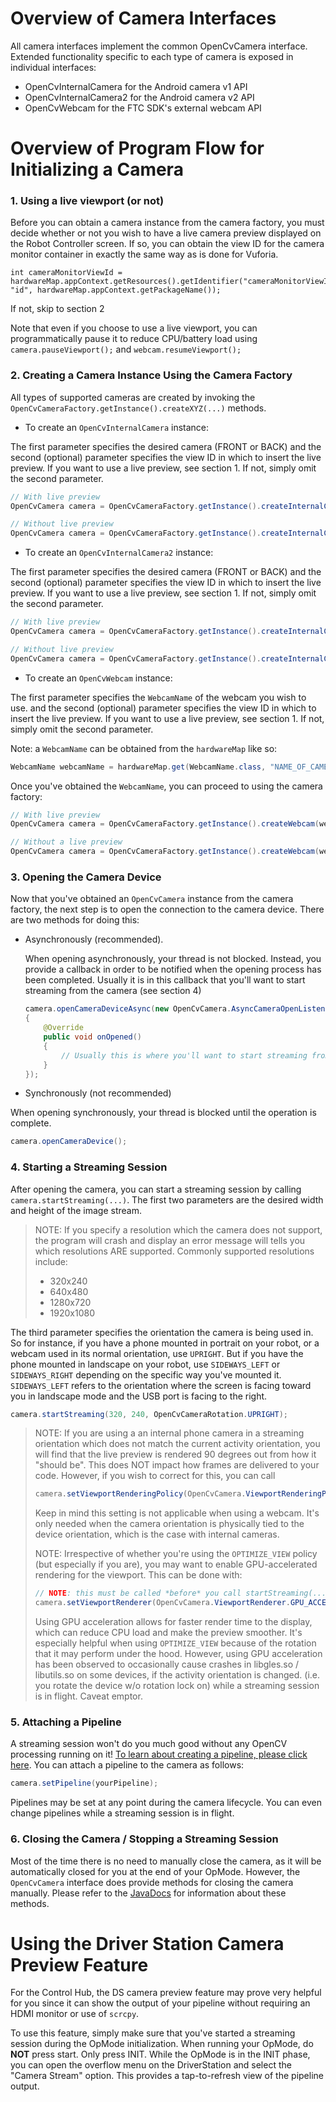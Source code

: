 # Overview of Camera Interfaces

All camera interfaces implement the common OpenCvCamera interface. Extended functionality specific to each type of camera is exposed in individual interfaces:
 - OpenCvInternalCamera for the Android camera v1 API
 - OpenCvInternalCamera2 for the Android camera v2 API
 - OpenCvWebcam for the FTC SDK's external webcam API

# Overview of Program Flow for Initializing a Camera

### 1. Using a live viewport (or not)

Before you can obtain a camera instance from the camera factory, you must decide whether or not you wish to have a live camera preview displayed on the Robot Controller screen. If so, you can obtain the view ID for the camera monitor container in exactly the same way as is done for Vuforia.
```
int cameraMonitorViewId = hardwareMap.appContext.getResources().getIdentifier("cameraMonitorViewId", "id", hardwareMap.appContext.getPackageName());
```
If not, skip to section 2

Note that even if you choose to use a live viewport, you can programmatically pause it to reduce CPU/battery load using `camera.pauseViewport();` and `webcam.resumeViewport();`

### 2. Creating a Camera Instance Using the Camera Factory

All types of supported cameras are created by invoking the `OpenCvCameraFactory.getInstance().createXYZ(...)` methods.

 - To create an `OpenCvInternalCamera` instance:

 The first parameter specifies the desired camera (FRONT or BACK) and the second (optional) parameter specifies the view ID in which to insert the live preview. If you want to use a live preview, see section 1. If not, simply omit the second parameter.
 ```java
 // With live preview
 OpenCvCamera camera = OpenCvCameraFactory.getInstance().createInternalCamera(OpenCvInternalCamera.CameraDirection.BACK, cameraMonitorViewId);

 // Without live preview
 OpenCvCamera camera = OpenCvCameraFactory.getInstance().createInternalCamera(OpenCvInternalCamera.CameraDirection.BACK);
 ```
 - To create an `OpenCvInternalCamera2` instance:

 The first parameter specifies the desired camera (FRONT or BACK) and the second (optional) parameter specifies the view ID in which to insert the live preview. If you want to use a live preview, see section 1. If not, simply omit the second parameter.
 ```java
 // With live preview
 OpenCvCamera camera = OpenCvCameraFactory.getInstance().createInternalCamera2(OpenCvInternalCamera2.CameraDirection.BACK, cameraMonitorViewId);

 // Without live preview
 OpenCvCamera camera = OpenCvCameraFactory.getInstance().createInternalCamera2(OpenCvInternalCamera2.CameraDirection.BACK);
 ```

 - To create an `OpenCvWebcam` instance:

 The first parameter specifies the `WebcamName` of the webcam you wish to use. and the second (optional) parameter specifies the view ID in which to insert the live preview. If you want to use a live preview, see section 1. If not, simply omit the second parameter.

 Note: a `WebcamName` can be obtained from the `hardwareMap` like so:
 ```java
 WebcamName webcamName = hardwareMap.get(WebcamName.class, "NAME_OF_CAMERA_IN_CONFIG_FILE")
 ```

 Once you've obtained the `WebcamName`, you can proceed to using the camera factory:
 ```java
 // With live preview
 OpenCvCamera camera = OpenCvCameraFactory.getInstance().createWebcam(webcamName, cameraMonitorViewId);

 // Without a live preview
 OpenCvCamera camera = OpenCvCameraFactory.getInstance().createWebcam(webcamName);
 ```

### 3. Opening the Camera Device

Now that you've obtained an `OpenCvCamera` instance from the camera factory, the next step is to open the connection to the camera device. There are two methods for doing this:
 - Asynchronously (recommended).

   When opening asynchronously, your thread is not blocked. Instead, you provide a callback in order to be notified when the opening process has been completed. Usually it is in this callback that you'll want to start streaming from the camera (see section 4)

     ```java
     camera.openCameraDeviceAsync(new OpenCvCamera.AsyncCameraOpenListener()
     {
         @Override
         public void onOpened()
         {
             // Usually this is where you'll want to start streaming from the camera (see section 4)
         }
     });
     ```
 - Synchronously (not recommended)

 When opening synchronously, your thread is blocked until the operation is complete.

 ```java
 camera.openCameraDevice();
 ```

### 4. Starting a Streaming Session

After opening the camera, you can start a streaming session by calling `camera.startStreaming(...)`. The first two parameters are the desired width and height of the image stream.

> NOTE: If you specify a resolution which the camera does not support, the program will crash and display an error message will tells you which resolutions ARE supported.
> Commonly supported resolutions include:
>  - 320x240
>  - 640x480
>  - 1280x720
>  - 1920x1080

The third parameter specifies the orientation the camera is being used in. So for instance, if you have a phone mounted in portrait on your robot, or a webcam used in its normal orientation, use `UPRIGHT`. But if you have the phone mounted in landscape on your robot, use `SIDEWAYS_LEFT` or `SIDEWAYS_RIGHT` depending on the specific way you've mounted it. `SIDEWAYS_LEFT` refers to the orientation where the screen is facing toward you in landscape mode and the USB port is facing to the right.
```java
camera.startStreaming(320, 240, OpenCvCameraRotation.UPRIGHT);
```

> NOTE: If you are using a an internal phone camera in a streaming orientation which does not match the current activity orientation, you will find that the live preview is rendered 90 degrees out from how it "should be". This does NOT impact how frames are delivered to your code. However, if you wish to correct for this, you can call
> ```java
> camera.setViewportRenderingPolicy(OpenCvCamera.ViewportRenderingPolicy.OPTIMIZE_VIEW);
> ```
> Keep in mind this setting is not applicable when using a webcam. It's only needed when the camera orientation is physically tied to the device orientation, which is the case with internal cameras.
>
> NOTE: Irrespective of whether you're using the `OPTIMIZE_VIEW` policy (but especially if you are), you may want to enable GPU-accelerated rendering for the viewport. This can be done with:
> ```java
> // NOTE: this must be called *before* you call startStreaming(...)
> camera.setViewportRenderer(OpenCvCamera.ViewportRenderer.GPU_ACCELERATED);
> ```
> Using GPU acceleration allows for faster render time to the display, which can reduce CPU load and make the preview smoother. It's especially helpful when using `OPTIMIZE_VIEW` because of the rotation that it may perform under the hood.
> However, using GPU acceleration has been observed to occasionally cause crashes in libgles.so / libutils.so on some devices, if the activity orientation is changed. (i.e. you rotate the device w/o rotation lock on) while a streaming session is in flight. Caveat emptor.

### 5. Attaching a Pipeline

A streaming session won't do you much good without any OpenCV processing running on it! [To learn about creating a pipeline, please click here](pipelines_overview.md).
You can attach a pipeline to the camera as follows:
```java
camera.setPipeline(yourPipeline);
```

Pipelines may be set at any point during the camera lifecycle. You can even change pipelines while a streaming session is in flight.

### 6. Closing the Camera / Stopping a Streaming Session

Most of the time there is no need to manually close the camera, as it will be automatically closed for you at the end of your OpMode. However, the `OpenCvCamera` interface does provide methods for closing the camera manually. Please refer to the [JavaDocs](https://javadoc.io/doc/org.openftc/easyopencv/latest/org/openftc/easyopencv/OpenCvCamera.html) for information about these methods.

# Using the Driver Station Camera Preview Feature

For the Control Hub, the DS camera preview feature may prove very helpful for you since it can show the output of your pipeline without requiring an HDMI monitor or use of `scrcpy`.

To use this feature, simply make sure that you've started a streaming session during the OpMode initialization. When running your OpMode, do **NOT** press start. Only press INIT. While the OpMode is in the INIT phase, you can open the overflow menu on the DriverStation and select the "Camera Stream" option. This provides a tap-to-refresh view of the pipeline output.